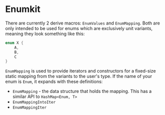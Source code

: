# Enumkit

There are currently 2 derive macros: `EnumValues` and `EnumMapping`.
Both are only intended to be used for enums which are exclusively unit variants, meaning they look something
like this:

```rust
enum X {
    A,
    B,
    C
}
```

`EnumMapping` is used to provide iterators and constructors for a fixed-size static mapping from the variants
to the user's type. If the name of your enum is `Enum`, it expands with these definitions:
- `EnumMapping` - the data structure that holds the mapping. This has a similar API to `HashMap<Enum, T>`
- `EnumMappingIntoIter`
- `EnumMappingIter`